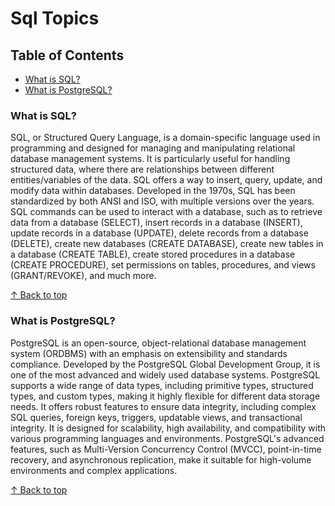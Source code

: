 # Sql Topics

## Table of Contents
- [What is SQL?](#what-is-sql)
- [What is PostgreSQL?](#what-is-postgresql)

### What is SQL?

SQL, or Structured Query Language, is a domain-specific language used in programming and designed for managing and manipulating relational database management systems. It is particularly useful for handling structured data, where there are relationships between different entities/variables of the data. SQL offers a way to insert, query, update, and modify data within databases. Developed in the 1970s, SQL has been standardized by both ANSI and ISO, with multiple versions over the years.
SQL commands can be used to interact with a database, such as to retrieve data from a database (SELECT), insert records in a database (INSERT), update records in a database (UPDATE), delete records from a database (DELETE), create new databases (CREATE DATABASE), create new tables in a database (CREATE TABLE), create stored procedures in a database (CREATE PROCEDURE), set permissions on tables, procedures, and views (GRANT/REVOKE), and much more.

[↑ Back to top](#sql-topics)

### What is PostgreSQL?

PostgreSQL is an open-source, object-relational database management system (ORDBMS) with an emphasis on extensibility and standards compliance. Developed by the PostgreSQL Global Development Group, it is one of the most advanced and widely used database systems. PostgreSQL supports a wide range of data types, including primitive types, structured types, and custom types, making it highly flexible for different data storage needs.
It offers robust features to ensure data integrity, including complex SQL queries, foreign keys, triggers, updatable views, and transactional integrity. It is designed for scalability, high availability, and compatibility with various programming languages and environments. PostgreSQL's advanced features, such as Multi-Version Concurrency Control (MVCC), point-in-time recovery, and asynchronous replication, make it suitable for high-volume environments and complex applications.

[↑ Back to top](#sql-topics)


